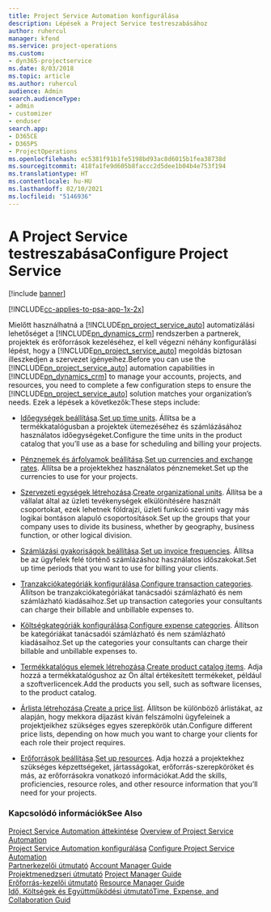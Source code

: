 ```yaml
---
title: Project Service Automation konfigurálása
description: Lépések a Project Service testreszabásához
author: ruhercul
manager: kfend
ms.service: project-operations
ms.custom:
- dyn365-projectservice
ms.date: 8/03/2018
ms.topic: article
ms.author: ruhercul
audience: Admin
search.audienceType:
- admin
- customizer
- enduser
search.app:
- D365CE
- D365PS
- ProjectOperations
ms.openlocfilehash: ec5381f91b1fe5198bd93ac8d6015b1fea38738d
ms.sourcegitcommit: 418fa1fe9d605b8faccc2d5dee1b04b4e753f194
ms.translationtype: HT
ms.contentlocale: hu-HU
ms.lasthandoff: 02/10/2021
ms.locfileid: "5146936"
---
```

# <a name="configure-project-service"></a><span data-ttu-id="922c9-103">A Project Service testreszabása</span><span class="sxs-lookup"><span data-stu-id="922c9-103">Configure Project Service</span></span>

[!include [banner](../includes/psa-now-project-operations.md)]

[!INCLUDE[cc-applies-to-psa-app-1x-2x](../includes/cc-applies-to-psa-app-1x-2x.md)]

<span data-ttu-id="922c9-104">Mielőtt használhatná a [!INCLUDE[pn_project_service_auto](../includes/pn-project-service-auto.md)] automatizálási lehetőséget a [!INCLUDE[pn_dynamics_crm](../includes/pn-dynamics-crm.md)] rendszerben a partnerek, projektek és erőforrások kezeléséhez, el kell végezni néhány konfigurálási lépést, hogy a [!INCLUDE[pn_project_service_auto](../includes/pn-project-service-auto.md)] megoldás biztosan illeszkedjen a szervezet igényeihez.</span><span class="sxs-lookup"><span data-stu-id="922c9-104">Before you can use the [!INCLUDE[pn_project_service_auto](../includes/pn-project-service-auto.md)] automation capabilities in [!INCLUDE[pn_dynamics_crm](../includes/pn-dynamics-crm.md)] to manage your accounts, projects, and resources, you need to complete a few configuration steps to ensure the [!INCLUDE[pn_project_service_auto](../includes/pn-project-service-auto.md)] solution matches your organization’s needs.</span></span> <span data-ttu-id="922c9-105">Ezek a lépések a következők:</span><span class="sxs-lookup"><span data-stu-id="922c9-105">These steps include:</span></span>  
  
-   <span data-ttu-id="922c9-106">[Időegységek beállítása](../psa/set-up-time-units.md).</span><span class="sxs-lookup"><span data-stu-id="922c9-106">[Set up time units](../psa/set-up-time-units.md).</span></span> <span data-ttu-id="922c9-107">Állítsa be a termékkatalógusban a projektek ütemezéséhez és számlázásához használatos időegységeket.</span><span class="sxs-lookup"><span data-stu-id="922c9-107">Configure the time units in the product catalog that you’ll use as a base for scheduling and billing your projects.</span></span>  
  
-   <span data-ttu-id="922c9-108">[Pénznemek és árfolyamok beállítása](../psa/set-up-currencies-exchange-rates.md).</span><span class="sxs-lookup"><span data-stu-id="922c9-108">[Set up currencies and exchange rates](../psa/set-up-currencies-exchange-rates.md).</span></span> <span data-ttu-id="922c9-109">Állítsa be a projektekhez használatos pénznemeket.</span><span class="sxs-lookup"><span data-stu-id="922c9-109">Set up the currencies to use for your projects.</span></span>  
  
-   <span data-ttu-id="922c9-110">[Szervezeti egységek létrehozása](../psa/create-organizational-units.md).</span><span class="sxs-lookup"><span data-stu-id="922c9-110">[Create organizational units](../psa/create-organizational-units.md).</span></span> <span data-ttu-id="922c9-111">Állítsa be a vállalat által az üzleti tevékenységek elkülönítésére használt csoportokat, ezek lehetnek földrajzi, üzleti funkció szerinti vagy más logikai bontáson alapuló csoportosítások.</span><span class="sxs-lookup"><span data-stu-id="922c9-111">Set up the groups that your company uses to divide its business, whether by geography, business function, or other logical division.</span></span>  
  
-   <span data-ttu-id="922c9-112">[Számlázási gyakoriságok beállítása](../psa/set-up-invoice-frequencies.md).</span><span class="sxs-lookup"><span data-stu-id="922c9-112">[Set up invoice frequencies](../psa/set-up-invoice-frequencies.md).</span></span> <span data-ttu-id="922c9-113">Állítsa be az ügyfelek felé történő számlázáshoz használatos időszakokat.</span><span class="sxs-lookup"><span data-stu-id="922c9-113">Set up time periods that you want to use for billing your clients.</span></span>  
  
-   <span data-ttu-id="922c9-114">[Tranzakciókategóriák konfigurálása](../psa/configure-transaction-categories.md).</span><span class="sxs-lookup"><span data-stu-id="922c9-114">[Configure transaction categories](../psa/configure-transaction-categories.md).</span></span> <span data-ttu-id="922c9-115">Állítson be tranzakciókategóriákat tanácsadói számlázható és nem számlázható kiadásaihoz.</span><span class="sxs-lookup"><span data-stu-id="922c9-115">Set up transaction categories your consultants can charge their billable and unbillable expenses to.</span></span>  
  
-   <span data-ttu-id="922c9-116">[Költségkategóriák konfigurálása](../psa/configure-expense-categories.md).</span><span class="sxs-lookup"><span data-stu-id="922c9-116">[Configure expense categories](../psa/configure-expense-categories.md).</span></span> <span data-ttu-id="922c9-117">Állítson be kategóriákat tanácsadói számlázható és nem számlázható kiadásaihoz.</span><span class="sxs-lookup"><span data-stu-id="922c9-117">Set up the categories your consultants can charge their billable and unbillable expenses to.</span></span>  
  
-   <span data-ttu-id="922c9-118">[Termékkatalógus elemek létrehozása](../psa/create-product-catalog-items.md).</span><span class="sxs-lookup"><span data-stu-id="922c9-118">[Create product catalog items](../psa/create-product-catalog-items.md).</span></span> <span data-ttu-id="922c9-119">Adja hozzá a termékkatalógushoz az Ön által értékesített termékeket, például a szoftverlicencek.</span><span class="sxs-lookup"><span data-stu-id="922c9-119">Add the products you sell, such as software licenses, to the product catalog.</span></span>  
  
-   <span data-ttu-id="922c9-120">[Árlista létrehozása](../psa/create-price-list.md).</span><span class="sxs-lookup"><span data-stu-id="922c9-120">[Create a price list](../psa/create-price-list.md).</span></span> <span data-ttu-id="922c9-121">Állítson be különböző árlistákat, az alapján, hogy mekkora díjazást kíván felszámolni ügyfeleinek a projektjeikhez szükséges egyes szerepkörök után.</span><span class="sxs-lookup"><span data-stu-id="922c9-121">Configure different price lists, depending on how much you want to charge your clients for each role their project requires.</span></span>  
  
-   <span data-ttu-id="922c9-122">[Erőforrások beállítása](../psa/set-up-resources.md).</span><span class="sxs-lookup"><span data-stu-id="922c9-122">[Set up resources](../psa/set-up-resources.md).</span></span> <span data-ttu-id="922c9-123">Adja hozzá a projektekhez szükséges képzettségeket, jártasságokat, erőforrás-szerepköröket és más, az erőforrásokra vonatkozó információkat.</span><span class="sxs-lookup"><span data-stu-id="922c9-123">Add the skills, proficiencies, resource roles, and other resource information that you’ll need for your projects.</span></span>  
  
### <a name="see-also"></a><span data-ttu-id="922c9-124">Kapcsolódó információk</span><span class="sxs-lookup"><span data-stu-id="922c9-124">See Also</span></span>  
 <span data-ttu-id="922c9-125">[Project Service Automation áttekintése](../psa/overview.md) </span><span class="sxs-lookup"><span data-stu-id="922c9-125">[Overview of Project Service Automation](../psa/overview.md) </span></span>  
 <span data-ttu-id="922c9-126">[Project Service Automation konfigurálása](../psa/configure.md) </span><span class="sxs-lookup"><span data-stu-id="922c9-126">[Configure Project Service Automation](../psa/configure.md) </span></span>  
 <span data-ttu-id="922c9-127">[Partnerkezelői útmutató](../psa/account-manager-guide.md) </span><span class="sxs-lookup"><span data-stu-id="922c9-127">[Account Manager Guide](../psa/account-manager-guide.md) </span></span>  
 <span data-ttu-id="922c9-128">[Projektmenedzseri útmutató](../psa/project-manager-guide.md) </span><span class="sxs-lookup"><span data-stu-id="922c9-128">[Project Manager Guide](../psa/project-manager-guide.md) </span></span>  
 <span data-ttu-id="922c9-129">[Erőforrás-kezelői útmutató](../psa/resource-manager-guide.md) </span><span class="sxs-lookup"><span data-stu-id="922c9-129">[Resource Manager Guide](../psa/resource-manager-guide.md) </span></span>  
 [<span data-ttu-id="922c9-130">Idő, Költségek és Együttműködési útmutató</span><span class="sxs-lookup"><span data-stu-id="922c9-130">Time, Expense, and Collaboration Guid</span></span>](../psa/time-expense-collaboration-guide.md)
